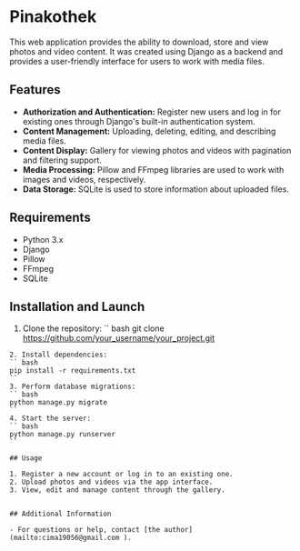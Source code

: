 # Pinakothek

This web application provides the ability to download, store and view photos and video content. It was created using Django as a backend and provides a user-friendly interface for users to work with media files.

## Features

- **Authorization and Authentication:** Register new users and log in for existing ones through Django's built-in authentication system.
- **Content Management:** Uploading, deleting, editing, and describing media files.
- **Content Display:** Gallery for viewing photos and videos with pagination and filtering support.
- **Media Processing:** Pillow and FFmpeg libraries are used to work with images and videos, respectively.
- **Data Storage:** SQLite is used to store information about uploaded files.

## Requirements

- Python 3.x
- Django
- Pillow
- FFmpeg
- SQLite

## Installation and Launch

1. Clone the repository:
`` bash
git clone https://github.com/your_username/your_project.git
```
2. Install dependencies:
`` bash
pip install -r requirements.txt
``
3. Perform database migrations:
`` bash
python manage.py migrate
``
4. Start the server:
`` bash
python manage.py runserver
``

## Usage

1. Register a new account or log in to an existing one.
2. Upload photos and videos via the app interface.
3. View, edit and manage content through the gallery.


## Additional Information

- For questions or help, contact [the author](mailto:cima19056@gmail.com ).
